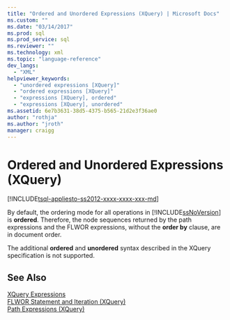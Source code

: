 ```yaml
---
title: "Ordered and Unordered Expressions (XQuery) | Microsoft Docs"
ms.custom: ""
ms.date: "03/14/2017"
ms.prod: sql
ms.prod_service: sql
ms.reviewer: ""
ms.technology: xml
ms.topic: "language-reference"
dev_langs: 
  - "XML"
helpviewer_keywords: 
  - "unordered expressions [XQuery]"
  - "ordered expressions [XQuery]"
  - "expressions [XQuery], ordered"
  - "expressions [XQuery], unordered"
ms.assetid: 6e7b3631-38d5-4375-b565-21d2e3f36ae0
author: "rothja"
ms.author: "jroth"
manager: craigg
---
```

# Ordered and Unordered Expressions (XQuery)
[!INCLUDE[tsql-appliesto-ss2012-xxxx-xxxx-xxx-md](../includes/tsql-appliesto-ss2012-xxxx-xxxx-xxx-md.md)]

  By default, the ordering mode for all operations in [!INCLUDE[ssNoVersion](../includes/ssnoversion-md.md)] is **ordered**. Therefore, the node sequences returned by the path expressions and the FLWOR expressions, without the **order by** clause, are in document order.  
  
 The additional **ordered** and **unordered** syntax described in the XQuery specification is not supported.  
  
## See Also  
 [XQuery Expressions](../xquery/xquery-expressions.md)   
 [FLWOR Statement and Iteration &#40;XQuery&#41;](../xquery/flwor-statement-and-iteration-xquery.md)   
 [Path Expressions &#40;XQuery&#41;](../xquery/path-expressions-xquery.md)  
  
  
